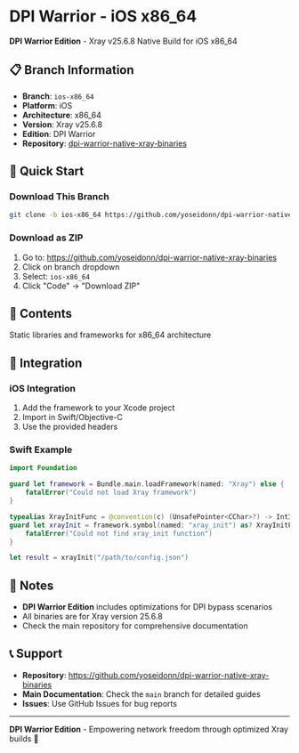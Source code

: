 # DPI Warrior - iOS x86_64

**DPI Warrior Edition** - Xray v25.6.8 Native Build for iOS x86_64

## 📋 Branch Information
- **Branch**: `ios-x86_64`
- **Platform**: iOS
- **Architecture**: x86_64
- **Version**: Xray v25.6.8
- **Edition**: DPI Warrior
- **Repository**: [dpi-warrior-native-xray-binaries](https://github.com/yoseidonn/dpi-warrior-native-xray-binaries)

## 🚀 Quick Start

### Download This Branch
```bash
git clone -b ios-x86_64 https://github.com/yoseidonn/dpi-warrior-native-xray-binaries.git
```

### Download as ZIP
1. Go to: https://github.com/yoseidonn/dpi-warrior-native-xray-binaries
2. Click on branch dropdown
3. Select: `ios-x86_64`
4. Click "Code" → "Download ZIP"

## 📁 Contents

Static libraries and frameworks for x86_64 architecture

## 🔧 Integration

### iOS Integration
1. Add the framework to your Xcode project
2. Import in Swift/Objective-C
3. Use the provided headers

### Swift Example
```swift
import Foundation

guard let framework = Bundle.main.loadFramework(named: "Xray") else {
    fatalError("Could not load Xray framework")
}

typealias XrayInitFunc = @convention(c) (UnsafePointer<CChar>?) -> Int32
guard let xrayInit = framework.symbol(named: "xray_init") as? XrayInitFunc else {
    fatalError("Could not find xray_init function")
}

let result = xrayInit("/path/to/config.json")
```

## 🔧 Notes

- **DPI Warrior Edition** includes optimizations for DPI bypass scenarios
- All binaries are for Xray version 25.6.8
- Check the main repository for comprehensive documentation

## 📞 Support

- **Repository**: https://github.com/yoseidonn/dpi-warrior-native-xray-binaries
- **Main Documentation**: Check the `main` branch for detailed guides
- **Issues**: Use GitHub Issues for bug reports

---

**DPI Warrior Edition** - Empowering network freedom through optimized Xray builds 🚀
